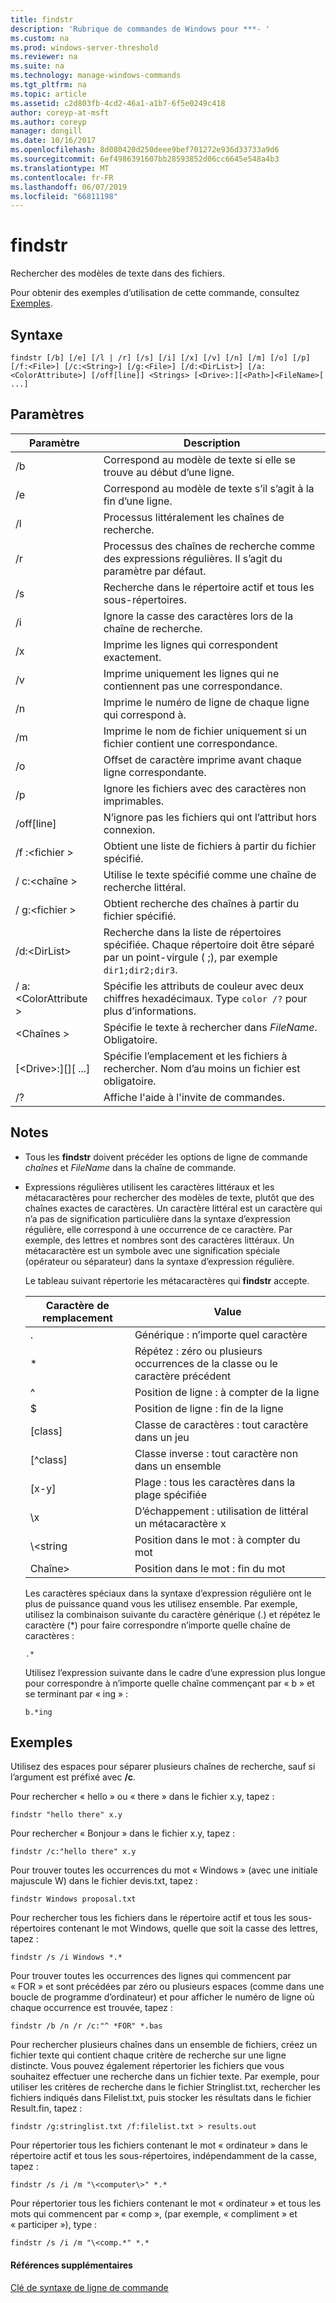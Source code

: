 ```yaml
---
title: findstr
description: 'Rubrique de commandes de Windows pour ***- '
ms.custom: na
ms.prod: windows-server-threshold
ms.reviewer: na
ms.suite: na
ms.technology: manage-windows-commands
ms.tgt_pltfrm: na
ms.topic: article
ms.assetid: c2d803fb-4cd2-46a1-a1b7-6f5e0249c418
author: coreyp-at-msft
ms.author: coreyp
manager: dongill
ms.date: 10/16/2017
ms.openlocfilehash: 8d080420d250deee9bef701272e936d33733a9d6
ms.sourcegitcommit: 6ef4986391607bb28593852d06cc6645e548a4b3
ms.translationtype: MT
ms.contentlocale: fr-FR
ms.lasthandoff: 06/07/2019
ms.locfileid: "66811198"
---
```

# <a name="findstr"></a>findstr

Rechercher des modèles de texte dans des fichiers.

Pour obtenir des exemples d’utilisation de cette commande, consultez [Exemples](#examples).

## <a name="syntax"></a>Syntaxe

```
findstr [/b] [/e] [/l | /r] [/s] [/i] [/x] [/v] [/n] [/m] [/o] [/p] [/f:<File>] [/c:<String>] [/g:<File>] [/d:<DirList>] [/a:<ColorAttribute>] [/off[line]] <Strings> [<Drive>:][<Path>]<FileName>[ ...]
```

## <a name="parameters"></a>Paramètres

|Paramètre|Description|
|---------|-----------|
|/b|Correspond au modèle de texte si elle se trouve au début d’une ligne.|
|/e|Correspond au modèle de texte s’il s’agit à la fin d’une ligne.|
|/l|Processus littéralement les chaînes de recherche.|
|/r|Processus des chaînes de recherche comme des expressions régulières. Il s’agit du paramètre par défaut.|
|/s|Recherche dans le répertoire actif et tous les sous-répertoires.|
|/i|Ignore la casse des caractères lors de la chaîne de recherche.|
|/x|Imprime les lignes qui correspondent exactement.|
|/v|Imprime uniquement les lignes qui ne contiennent pas une correspondance.|
|/n|Imprime le numéro de ligne de chaque ligne qui correspond à.|
|/m|Imprime le nom de fichier uniquement si un fichier contient une correspondance.|
|/o|Offset de caractère imprime avant chaque ligne correspondante.|
|/p|Ignore les fichiers avec des caractères non imprimables.|
|/off[line]|N’ignore pas les fichiers qui ont l’attribut hors connexion.|
|/f :\<fichier >|Obtient une liste de fichiers à partir du fichier spécifié.|
|/ c:\<chaîne >|Utilise le texte spécifié comme une chaîne de recherche littéral.|
|/ g:\<fichier >|Obtient recherche des chaînes à partir du fichier spécifié.|
|/d:\<DirList>|Recherche dans la liste de répertoires spécifiée. Chaque répertoire doit être séparé par un point-virgule ( ;), par exemple `dir1;dir2;dir3`.|
|/ a:\<ColorAttribute >|Spécifie les attributs de couleur avec deux chiffres hexadécimaux. Type `color /?` pour plus d’informations.|
|\<Chaînes >|Spécifie le texte à rechercher dans *FileName*. Obligatoire.|
|[\<Drive>:][<Path>]<FileName>[ ...]|Spécifie l’emplacement et les fichiers à rechercher. Nom d’au moins un fichier est obligatoire.|
|/?|Affiche l'aide à l'invite de commandes.|

## <a name="remarks"></a>Notes

- Tous les **findstr** doivent précéder les options de ligne de commande *chaînes* et *FileName* dans la chaîne de commande.
- Expressions régulières utilisent les caractères littéraux et les métacaractères pour rechercher des modèles de texte, plutôt que des chaînes exactes de caractères. Un caractère littéral est un caractère qui n’a pas de signification particulière dans la syntaxe d’expression régulière, elle correspond à une occurrence de ce caractère. Par exemple, des lettres et nombres sont des caractères littéraux. Un métacaractère est un symbole avec une signification spéciale (opérateur ou séparateur) dans la syntaxe d’expression régulière.

  Le tableau suivant répertorie les métacaractères qui **findstr** accepte.  

  |Caractère de remplacement|Value|
  |-------------|-----|
  |.|Générique : n’importe quel caractère|
  |*|Répétez : zéro ou plusieurs occurrences de la classe ou le caractère précédent|
  |^|Position de ligne : à compter de la ligne|
  |$|Position de ligne : fin de la ligne|
  |[class]|Classe de caractères : tout caractère dans un jeu|
  |[^class]|Classe inverse : tout caractère non dans un ensemble|
  |[x-y]|Plage : tous les caractères dans la plage spécifiée|
  |\x|D’échappement : utilisation de littéral un métacaractère x|
  |\\<string|Position dans le mot : à compter du mot|
  |Chaîne\>|Position dans le mot : fin du mot|

  Les caractères spéciaux dans la syntaxe d’expression régulière ont le plus de puissance quand vous les utilisez ensemble. Par exemple, utilisez la combinaison suivante du caractère générique (.) et répétez le caractère (*) pour faire correspondre n’importe quelle chaîne de caractères :

  ```
  .*
  ``` 

  Utilisez l’expression suivante dans le cadre d’une expression plus longue pour correspondre à n’importe quelle chaîne commençant par « b » et se terminant par « ing » : 

  ```
  b.*ing
  ```

## <a name="examples"></a>Exemples

Utilisez des espaces pour séparer plusieurs chaînes de recherche, sauf si l’argument est préfixé avec **/c**.

Pour rechercher « hello » ou « there » dans le fichier x.y, tapez :

```
findstr "hello there" x.y 
```

Pour rechercher « Bonjour » dans le fichier x.y, tapez :

```
findstr /c:"hello there" x.y 
```

Pour trouver toutes les occurrences du mot « Windows » (avec une initiale majuscule W) dans le fichier devis.txt, tapez :

```
findstr Windows proposal.txt 
```

Pour rechercher tous les fichiers dans le répertoire actif et tous les sous-répertoires contenant le mot Windows, quelle que soit la casse des lettres, tapez :

```
findstr /s /i Windows *.* 
```

Pour trouver toutes les occurrences des lignes qui commencent par « FOR » et sont précédées par zéro ou plusieurs espaces (comme dans une boucle de programme d’ordinateur) et pour afficher le numéro de ligne où chaque occurrence est trouvée, tapez :

```
findstr /b /n /r /c:"^ *FOR" *.bas 
```

Pour rechercher plusieurs chaînes dans un ensemble de fichiers, créez un fichier texte qui contient chaque critère de recherche sur une ligne distincte. Vous pouvez également répertorier les fichiers que vous souhaitez effectuer une recherche dans un fichier texte. Par exemple, pour utiliser les critères de recherche dans le fichier Stringlist.txt, rechercher les fichiers indiqués dans Filelist.txt, puis stocker les résultats dans le fichier Result.fin, tapez :

```
findstr /g:stringlist.txt /f:filelist.txt > results.out 
```

Pour répertorier tous les fichiers contenant le mot « ordinateur » dans le répertoire actif et tous les sous-répertoires, indépendamment de la casse, tapez :

```
findstr /s /i /m "\<computer\>" *.*
```

Pour répertorier tous les fichiers contenant le mot « ordinateur » et tous les mots qui commencent par « comp », (par exemple, « compliment » et « participer »), type :

```
findstr /s /i /m "\<comp.*" *.*
```

#### <a name="additional-references"></a>Références supplémentaires

[Clé de syntaxe de ligne de commande](command-line-syntax-key.md)